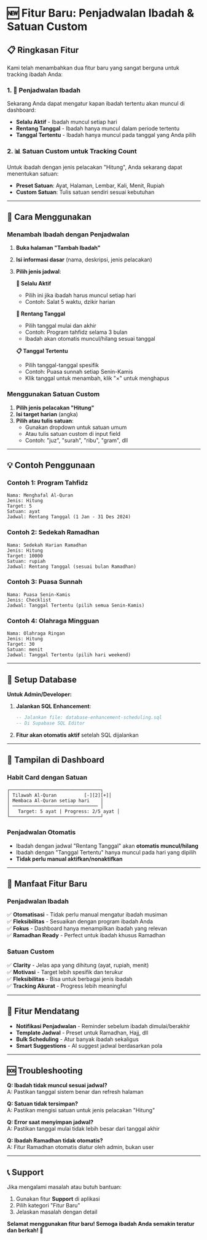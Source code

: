 # 🆕 Fitur Baru: Penjadwalan Ibadah & Satuan Custom

## 📋 **Ringkasan Fitur**

Kami telah menambahkan dua fitur baru yang sangat berguna untuk tracking ibadah Anda:

### **1. 📅 Penjadwalan Ibadah**
Sekarang Anda dapat mengatur kapan ibadah tertentu akan muncul di dashboard:
- **Selalu Aktif** - Ibadah muncul setiap hari
- **Rentang Tanggal** - Ibadah hanya muncul dalam periode tertentu
- **Tanggal Tertentu** - Ibadah hanya muncul pada tanggal yang Anda pilih

### **2. 📊 Satuan Custom untuk Tracking Count**
Untuk ibadah dengan jenis pelacakan "Hitung", Anda sekarang dapat menentukan satuan:
- **Preset Satuan**: Ayat, Halaman, Lembar, Kali, Menit, Rupiah
- **Custom Satuan**: Tulis satuan sendiri sesuai kebutuhan

---

## 🚀 **Cara Menggunakan**

### **Menambah Ibadah dengan Penjadwalan**

1. **Buka halaman "Tambah Ibadah"**
2. **Isi informasi dasar** (nama, deskripsi, jenis pelacakan)
3. **Pilih jenis jadwal**:

   **📌 Selalu Aktif**
   - Pilih ini jika ibadah harus muncul setiap hari
   - Contoh: Salat 5 waktu, dzikir harian

   **📅 Rentang Tanggal**
   - Pilih tanggal mulai dan akhir
   - Contoh: Program tahfidz selama 3 bulan
   - Ibadah akan otomatis muncul/hilang sesuai tanggal

   **📋 Tanggal Tertentu**
   - Pilih tanggal-tanggal spesifik
   - Contoh: Puasa sunnah setiap Senin-Kamis
   - Klik tanggal untuk menambah, klik "×" untuk menghapus

### **Menggunakan Satuan Custom**

1. **Pilih jenis pelacakan "Hitung"**
2. **Isi target harian** (angka)
3. **Pilih atau tulis satuan**:
   - Gunakan dropdown untuk satuan umum
   - Atau tulis satuan custom di input field
   - Contoh: "juz", "surah", "ribu", "gram", dll

---

## 💡 **Contoh Penggunaan**

### **Contoh 1: Program Tahfidz**
```
Nama: Menghafal Al-Quran
Jenis: Hitung
Target: 5
Satuan: ayat
Jadwal: Rentang Tanggal (1 Jan - 31 Des 2024)
```

### **Contoh 2: Sedekah Ramadhan**
```
Nama: Sedekah Harian Ramadhan
Jenis: Hitung  
Target: 10000
Satuan: rupiah
Jadwal: Rentang Tanggal (sesuai bulan Ramadhan)
```

### **Contoh 3: Puasa Sunnah**
```
Nama: Puasa Senin-Kamis
Jenis: Checklist
Jadwal: Tanggal Tertentu (pilih semua Senin-Kamis)
```

### **Contoh 4: Olahraga Mingguan**
```
Nama: Olahraga Ringan
Jenis: Hitung
Target: 30
Satuan: menit
Jadwal: Tanggal Tertentu (pilih hari weekend)
```

---

## 🔧 **Setup Database**

**Untuk Admin/Developer:**

1. **Jalankan SQL Enhancement**:
   ```sql
   -- Jalankan file: database-enhancement-scheduling.sql
   -- Di Supabase SQL Editor
   ```

2. **Fitur akan otomatis aktif** setelah SQL dijalankan

---

## 📱 **Tampilan di Dashboard**

### **Habit Card dengan Satuan**
```
┌─────────────────────────────────┐
│ Tilawah Al-Quran          [-][2][+]│
│ Membaca Al-Quran setiap hari    │
│ ─────────────────────────────── │
│   Target: 5 ayat | Progress: 2/5 ayat │
└─────────────────────────────────┘
```

### **Penjadwalan Otomatis**
- Ibadah dengan jadwal "Rentang Tanggal" akan **otomatis muncul/hilang**
- Ibadah dengan "Tanggal Tertentu" hanya muncul pada hari yang dipilih
- **Tidak perlu manual aktifkan/nonaktifkan**

---

## 🎯 **Manfaat Fitur Baru**

### **Penjadwalan Ibadah**
✅ **Otomatisasi** - Tidak perlu manual mengatur ibadah musiman  
✅ **Fleksibilitas** - Sesuaikan dengan program ibadah Anda  
✅ **Fokus** - Dashboard hanya menampilkan ibadah yang relevan  
✅ **Ramadhan Ready** - Perfect untuk ibadah khusus Ramadhan  

### **Satuan Custom**
✅ **Clarity** - Jelas apa yang dihitung (ayat, rupiah, menit)  
✅ **Motivasi** - Target lebih spesifik dan terukur  
✅ **Fleksibilitas** - Bisa untuk berbagai jenis ibadah  
✅ **Tracking Akurat** - Progress lebih meaningful  

---

## 🔮 **Fitur Mendatang**

- **Notifikasi Penjadwalan** - Reminder sebelum ibadah dimulai/berakhir
- **Template Jadwal** - Preset untuk Ramadhan, Hajj, dll
- **Bulk Scheduling** - Atur banyak ibadah sekaligus
- **Smart Suggestions** - AI suggest jadwal berdasarkan pola

---

## 🆘 **Troubleshooting**

**Q: Ibadah tidak muncul sesuai jadwal?**  
A: Pastikan tanggal sistem benar dan refresh halaman

**Q: Satuan tidak tersimpan?**  
A: Pastikan mengisi satuan untuk jenis pelacakan "Hitung"

**Q: Error saat menyimpan jadwal?**  
A: Pastikan tanggal mulai tidak lebih besar dari tanggal akhir

**Q: Ibadah Ramadhan tidak otomatis?**  
A: Fitur Ramadhan otomatis diatur oleh admin, bukan user

---

## 📞 **Support**

Jika mengalami masalah atau butuh bantuan:
1. Gunakan fitur **Support** di aplikasi
2. Pilih kategori "Fitur Baru"
3. Jelaskan masalah dengan detail

**Selamat menggunakan fitur baru! Semoga ibadah Anda semakin teratur dan berkah! 🤲**
